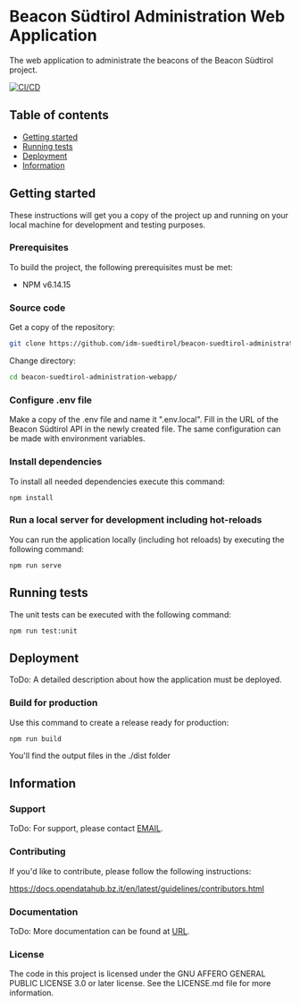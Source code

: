 # Beacon Südtirol Administration Web Application
The web application to administrate the beacons of the Beacon Südtirol project.

[![CI/CD](https://github.com/noi-techpark/it.bz.beacon.admin/actions/workflows/main.yml/badge.svg)](https://github.com/noi-techpark/it.bz.beacon.admin/actions/workflows/main.yml)

## Table of contents

- [Getting started](#getting-started)
- [Running tests](#running-tests)
- [Deployment](#deployment)
- [Information](#information)

## Getting started

These instructions will get you a copy of the project up and running
on your local machine for development and testing purposes.

### Prerequisites

To build the project, the following prerequisites must be met:

- NPM v6.14.15

### Source code

Get a copy of the repository:

```bash
git clone https://github.com/idm-suedtirol/beacon-suedtirol-administration-webapp.git
```

Change directory:

```bash
cd beacon-suedtirol-administration-webapp/
```

### Configure .env file
Make a copy of the .env file and name it ".env.local".
Fill in the URL of the Beacon Südtirol API in the newly created file.
The same configuration can be made with environment variables.

### Install dependencies
To install all needed dependencies execute this command:
```
npm install
```

### Run a local server for development including hot-reloads
You can run the application locally (including hot reloads) by executing the following command:
```
npm run serve
```

## Running tests

The unit tests can be executed with the following command:

```
npm run test:unit
```

## Deployment

ToDo: A detailed description about how the application must be deployed.

### Build for production
Use this command to create a release ready for production:
```
npm run build
```
 You'll find the output files in the ./dist folder

## Information

### Support

ToDo: For support, please contact [EMAIL](mailto:EMAIL).

### Contributing

If you'd like to contribute, please follow the following instructions:

https://docs.opendatahub.bz.it/en/latest/guidelines/contributors.html

### Documentation

ToDo: More documentation can be found at [URL](URL).

### License

The code in this project is licensed under the GNU AFFERO GENERAL PUBLIC LICENSE 3.0 or later license. See the LICENSE.md file for more information.

